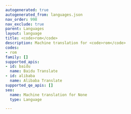 ```yaml
---
autogenerated: true
autogenerated_from: languages.json
nav_order: 998
nav_exclude: true
parent: Languages
layout: language
title: <code>rom</code>
description: Machine translation for <code>rom</code>
codes:
- rom
family: []
supported_apis:
- id: baidu
  name: Baidu Translate
- id: alibaba
  name: Alibaba Translate
supported_qe_apis: []
seo:
  name: Machine translation for None
  type: Language

---
```


